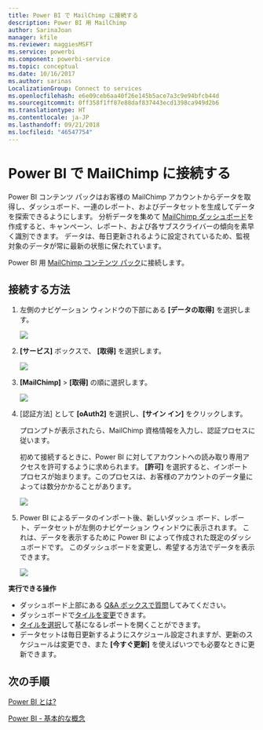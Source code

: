 ```yaml
---
title: Power BI で MailChimp に接続する
description: Power BI 用 MailChimp
author: SarinaJoan
manager: kfile
ms.reviewer: maggiesMSFT
ms.service: powerbi
ms.component: powerbi-service
ms.topic: conceptual
ms.date: 10/16/2017
ms.author: sarinas
LocalizationGroup: Connect to services
ms.openlocfilehash: e6e09ceb6aa40f26e145b5ace7a3c9e94bfcb44d
ms.sourcegitcommit: 0ff358f1ff87e88daf837443ecd1398ca949d2b6
ms.translationtype: HT
ms.contentlocale: ja-JP
ms.lasthandoff: 09/21/2018
ms.locfileid: "46547754"
---
```

# <a name="connect-to-mailchimp-with-power-bi"></a>Power BI で MailChimp に接続する
Power BI コンテンツ パックはお客様の MailChimp アカウントからデータを取得し、ダッシュボード、一連のレポート、およびデータセットを生成してデータを探索できるようにします。 分析データを集めて [MailChimp ダッシュボード](https://powerbi.microsoft.com/integrations/mailchimp)を作成すると、キャンペーン、レポート、および各サブスクライバーの傾向を素早く識別できます。 データは、毎日更新されるように設定されているため、監視対象のデータが常に最新の状態に保たれています。

Power BI 用 [MailChimp コンテンツ パック](https://app.powerbi.com/getdata/services/mailchimp)に接続します。

## <a name="how-to-connect"></a>接続する方法
1. 左側のナビゲーション ウィンドウの下部にある **[データの取得]** を選択します。
   
    ![](media/service-connect-to-mailchimp/pbi_getdata.png)
2. **[サービス]** ボックスで、 **[取得]** を選択します。
   
   ![](media/service-connect-to-mailchimp/pbi_getservices.png)
3. **[MailChimp]** \> **[取得]** の順に選択します。
   
   ![](media/service-connect-to-mailchimp/mailchimp.png)
4. [認証方法] として **[oAuth2]** を選択し、**[サイン イン]** をクリックします。
   
    プロンプトが表示されたら、MailChimp 資格情報を入力し、認証プロセスに従います。
   
    初めて接続するときに、Power BI に対してアカウントへの読み取り専用アクセスを許可するように求められます。 **[許可]** を選択すると、インポート プロセスが始まります。このプロセスは、お客様のアカウントのデータ量によっては数分かかることがあります。
   
    ![](media/service-connect-to-mailchimp/allow.png)
5. Power BI によるデータのインポート後、新しいダッシュ ボード、レポート、データセットが左側のナビゲーション ウィンドウに表示されます。 これは、データを表示するために Power BI によって作成された既定のダッシュボードです。 このダッシュボードを変更し、希望する方法でデータを表示できます。
   
   ![](media/service-connect-to-mailchimp/pbi_mailchimpnewdash.png)

**実行できる操作**

* ダッシュボード上部にある [Q&A ボックスで質問](consumer/end-user-q-and-a.md)してみてください。
* ダッシュボードで[タイルを変更](service-dashboard-edit-tile.md)できます。
* [タイルを選択](consumer/end-user-tiles.md)して基になるレポートを開くことができます。
* データセットは毎日更新するようにスケジュール設定されますが、更新のスケジュールは変更でき、また **[今すぐ更新]** を使えばいつでも必要なときに更新できます。

## <a name="next-steps"></a>次の手順
[Power BI とは?](power-bi-overview.md)

[Power BI - 基本的な概念](consumer/end-user-basic-concepts.md)


